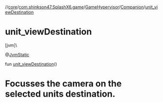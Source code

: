 //[core](../../../../index.md)/[com.shinkson47.SplashX6.game](../../index.md)/[GameHypervisor](../index.md)/[Companion](index.md)/[unit_viewDestination](unit_view-destination.md)

# unit_viewDestination

[jvm]\

@[JvmStatic](https://kotlinlang.org/api/latest/jvm/stdlib/kotlin.jvm/-jvm-static/index.html)

fun [unit_viewDestination](unit_view-destination.md)()

# Focusses the camera on the selected units destination.
